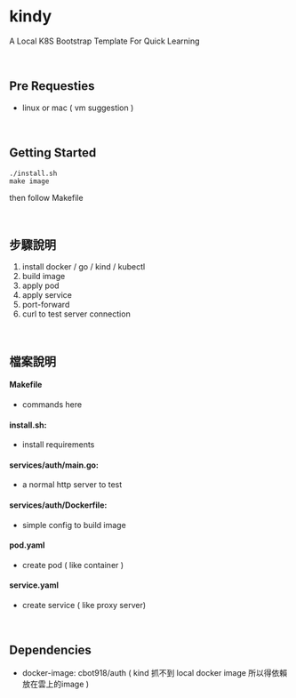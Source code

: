# kindy
A Local K8S Bootstrap Template For Quick Learning

<br/>

## Pre Requesties
- linux or mac ( vm suggestion )

<br/>

## Getting Started
```
./install.sh
make image
```
then follow Makefile

<br/>

## 步驟說明
1. install docker / go / kind / kubectl
2. build image
3. apply pod
4. apply service
5. port-forward
6. curl to test server connection

<br/>

## 檔案說明
#### Makefile
- commands here
#### install.sh: 
- install requirements
#### services/auth/main.go: 
- a normal http server to test
#### services/auth/Dockerfile: 
- simple config to build image

#### pod.yaml
- create pod ( like container )
#### service.yaml
- create service ( like proxy server)

<br/>

## Dependencies
- docker-image: cbot918/auth ( kind 抓不到 local docker image 所以得依賴 放在雲上的image )